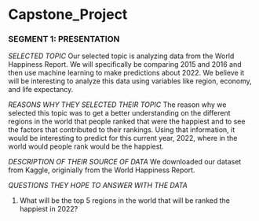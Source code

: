 # Capstone_Project

### SEGMENT 1: PRESENTATION <br>
<i>SELECTED TOPIC</i>
Our selected topic is analyzing data from the World Happiness Report. We will specifically be comparing 2015 and 2016 and then use machine learning to make predictions about 2022. We believe it will be interesting to analyze this data using variables like region, economy, and life expectancy. 


<i>REASONS WHY THEY SELECTED THEIR TOPIC</i>
The reason why we selected this topic was to get a better understanding on the different regions in the world that people ranked that were the happiest and to see the factors that contributed to their rankings. Using that information, it would be interesting to predict for this current year, 2022, where in the world would people rank would be the happiest.



<i>DESCRIPTION OF THEIR SOURCE OF DATA</i>
We downloaded our dataset from Kaggle, originially from the World Happiness Report. 



<i>QUESTIONS THEY HOPE TO ANSWER WITH THE DATA</i>
1. What will be the top 5 regions in the world that will be ranked the happiest in 2022?



